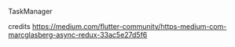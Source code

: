 TaskManager


credits 
https://medium.com/flutter-community/https-medium-com-marcglasberg-async-redux-33ac5e27d5f6